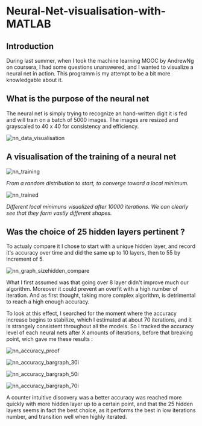 # Neural-Net-visualisation-with-MATLAB

## Introduction

During last summer, when I took the machine learning MOOC by AndrewNg on coursera, I had some questions unanswered, and I wanted to visualize a neural net in action. This programm is my attempt to be a bit more knowledgable about it.

## What is the purpose of the neural net

The neural net is simply trying to recognize an hand-written digit it is fed and will train on a batch of 5000 images. The images are resized and grayscaled to 40 x 40 for consistency and efficiency. 

![nn_data_visualisation](https://cloud.githubusercontent.com/assets/25333848/24528336/3c549936-15a6-11e7-8a55-6575d814ecf5.jpg)

## A visualisation of the training of a neural net

<p align="center">

![nn_training](https://cloud.githubusercontent.com/assets/25333848/24498619/4ce25d68-153f-11e7-8cf7-23c460702fab.gif)

*From a random distribution to start, to converge toward a local minimum.*

</p>

![nn_trained](https://cloud.githubusercontent.com/assets/25333848/24498620/4cef4474-153f-11e7-9e4e-3dfd6c654f5e.gif)

*Different local minimuns visualized after 10000 iterations. We can clearly see that they form vastly different shapes.*

## Was the choice of 25 hidden layers pertinent ?

To actualy compare it I chose to start with a unique hidden layer, and record it's accuracy over time and did the same up to 10 layers, then to 55 by increment of 5.

![nn_graph_sizehidden_compare](https://cloud.githubusercontent.com/assets/25333848/24522101/c4f56242-158e-11e7-95a5-7bcf2cc93f01.gif)

What I first assumed was that going over 8 layer didn't improve much our algorithm. Moreover it could prevent an overfit with a high number of iteration. And as first thought, taking more complex algorithm, is detrimental to reach a high enough accuracy.

To look at this effect, I searched for the moment where the accuracy increase begins to stabilize, which I estimated at about 70 iterations, and it is strangely consistent throughout all the models. So I tracked the accuracy level of each neural nets after X amounts of iterations, before that breaking point, wich gave me these results :

![nn_accuracy_proof](https://cloud.githubusercontent.com/assets/25333848/24516018/98216514-1579-11e7-9b9d-98279932d4e1.png)

![nn_accuracy_bargraph_30i](https://cloud.githubusercontent.com/assets/25333848/24522141/e5628e92-158e-11e7-882d-407b054bc4fd.jpg)

![nn_accuracy_bargraph_50i](https://cloud.githubusercontent.com/assets/25333848/24522142/e5752160-158e-11e7-9b77-2a2e7974f89a.jpg)

![nn_accuracy_bargraph_70i](https://cloud.githubusercontent.com/assets/25333848/24522140/e55a12f8-158e-11e7-8369-8d2c43ef2c39.jpg)

A counter intuitive discovery was a better accuracy was reached more quickly with more hidden layer up to a certain point, and that the 25 hidden layers seems in fact the best choice, as it performs the best in low iterations number, and transition well when highly iterated.

